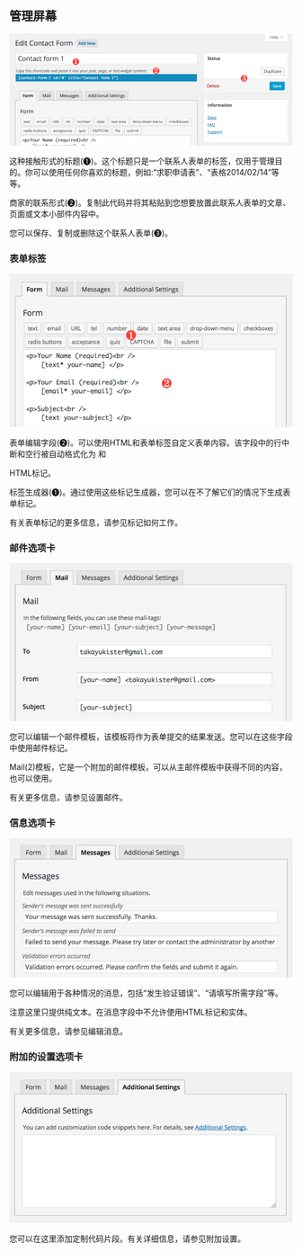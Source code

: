 ## 管理屏幕

![](01.png)


这种接触形式的标题(❶)。这个标题只是一个联系人表单的标签，仅用于管理目的。你可以使用任何你喜欢的标题，例如:“求职申请表”、“表格2014/02/14”等等。


商家的联系形式(❷)。复制此代码并将其粘贴到您想要放置此联系人表单的文章、页面或文本小部件内容中。


您可以保存、复制或删除这个联系人表单(❸)。




### 表单标签

![](02.png)


表单编辑字段(❷)。可以使用HTML和表单标签自定义表单内容。该字段中的行中断和空行被自动格式化为
和

HTML标记。


标签生成器(❶)。通过使用这些标记生成器，您可以在不了解它们的情况下生成表单标记。


有关表单标记的更多信息，请参见标记如何工作。


### 邮件选项卡

![](03.png)


您可以编辑一个邮件模板，该模板将作为表单提交的结果发送。您可以在这些字段中使用邮件标记。


Mail(2)模板，它是一个附加的邮件模板，可以从主邮件模板中获得不同的内容，也可以使用。


有关更多信息，请参见设置邮件。




### 信息选项卡

![](04.png)


您可以编辑用于各种情况的消息，包括“发生验证错误”、“请填写所需字段”等。


注意这里只提供纯文本。在消息字段中不允许使用HTML标记和实体。


有关更多信息，请参见编辑消息。


### 附加的设置选项卡

![](05.png)


您可以在这里添加定制代码片段。有关详细信息，请参见附加设置。